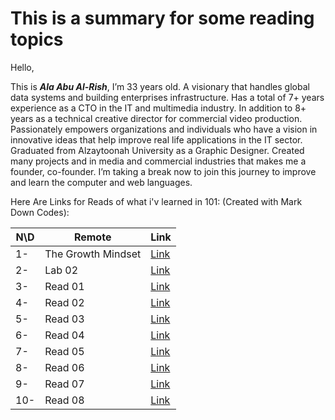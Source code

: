 # This is a summary for some reading topics

Hello,

This is **_Ala Abu Al-Rish_**, I’m 33 years old. A visionary that handles global data systems and building enterprises infrastructure. Has a total of 7+ years experience as a CTO in the IT and multimedia industry. In addition to 8+ years as a technical creative director for commercial video production. Passionately empowers organizations and individuals who have a vision in innovative ideas that help improve real life applications in the IT sector.
Graduated from Alzaytoonah University as a Graphic Designer. Created many projects and in media and commercial industries that makes me a founder, co-founder. 
I’m taking a break now to join this journey to improve and learn the computer and web languages.



Here Are Links for Reads of what i'v learned in 101: (Created with Mark Down Codes):


N\D| Remote              | **Link**
-- |---------------------|--------------------------------
1- | The Growth Mindset  | [Link](https://alaa-rish.github.io/101-reading-notes/lab01)
2- | Lab 02              | [Link](https://alaa-rish.github.io/101-reading-notes/lab02)
3- | Read 01             | [Link](https://alaa-rish.github.io/101-reading-notes/read01)
4- | Read 02             | [Link](https://alaa-rish.github.io/101-reading-notes/read02)
5- | Read 03             | [Link](https://alaa-rish.github.io/101-reading-notes/read03)
6- | Read 04             | [Link](https://alaa-rish.github.io/101-reading-notes/read04)
7- | Read 05             | [Link]()
8- | Read 06             | [Link]()
9- | Read 07             | [Link]()
10-| Read 08             | [Link]()


